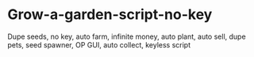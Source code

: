# Grow-a-garden-script-no-key
Dupe seeds, no key, auto farm, infinite money, auto plant, auto sell, dupe pets, seed spawner, OP GUI, auto collect, keyless script
